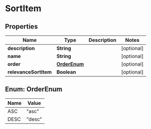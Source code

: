 
# SortItem

## Properties
Name | Type | Description | Notes
------------ | ------------- | ------------- | -------------
**description** | **String** |  |  [optional]
**name** | **String** |  |  [optional]
**order** | [**OrderEnum**](#OrderEnum) |  |  [optional]
**relevanceSortItem** | **Boolean** |  |  [optional]


<a name="OrderEnum"></a>
## Enum: OrderEnum
Name | Value
---- | -----
ASC | &quot;asc&quot;
DESC | &quot;desc&quot;



